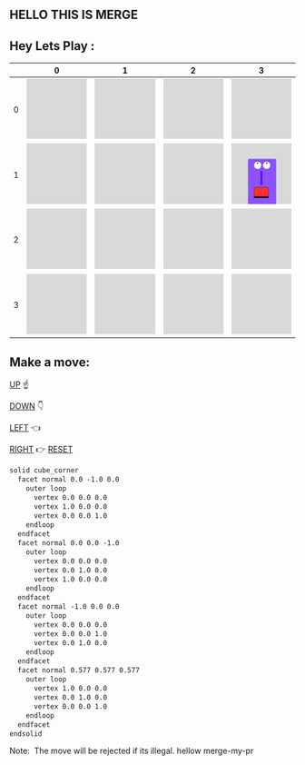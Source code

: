## HELLO THIS IS MERGE
## Hey Lets Play :
|   | 0 | 1 | 2 | 3 |
| - | - | - | - | - |
| 0 | ![](https://github.com/merge-my-pr/merge-my-pr/blob/main/files/GrayTile.png) | ![](https://github.com/merge-my-pr/merge-my-pr/blob/main/files/GrayTile.png) | ![](https://github.com/merge-my-pr/merge-my-pr/blob/main/files/GrayTile.png) | ![](https://github.com/merge-my-pr/merge-my-pr/blob/main/files/GrayTile.png) | ![](https://github.com/merge-my-pr/merge-my-pr/blob/main/files/GrayTile.png) | ![](https://github.com/merge-my-pr/merge-my-pr/blob/main/files/GrayTile.png) | ![](https://github.com/merge-my-pr/merge-my-pr/blob/main/files/GrayTile.png) | 
| 1 | ![](https://github.com/merge-my-pr/merge-my-pr/blob/main/files/GrayTile.png) | ![](https://github.com/merge-my-pr/merge-my-pr/blob/main/files/GrayTile.png) | ![](https://github.com/merge-my-pr/merge-my-pr/blob/main/files/GrayTile.png) | ![](https://github.com/merge-my-pr/merge-my-pr/blob/main/files/HangryHunger.png) | ![](https://github.com/merge-my-pr/merge-my-pr/blob/main/files/GrayTile.png) | ![](https://github.com/merge-my-pr/merge-my-pr/blob/main/files/GrayTile.png) | ![](https://github.com/merge-my-pr/merge-my-pr/blob/main/files/GrayTile.png) | 
| 2 | ![](https://github.com/merge-my-pr/merge-my-pr/blob/main/files/GrayTile.png) | ![](https://github.com/merge-my-pr/merge-my-pr/blob/main/files/GrayTile.png) | ![](https://github.com/merge-my-pr/merge-my-pr/blob/main/files/GrayTile.png) | ![](https://github.com/merge-my-pr/merge-my-pr/blob/main/files/GrayTile.png) | ![](https://github.com/merge-my-pr/merge-my-pr/blob/main/files/GrayTile.png) | ![](https://github.com/merge-my-pr/merge-my-pr/blob/main/files/GrayTile.png) | ![](https://github.com/merge-my-pr/merge-my-pr/blob/main/files/GrayTile.png) | 
| 3 | ![](https://github.com/merge-my-pr/merge-my-pr/blob/main/files/GrayTile.png) | ![](https://github.com/merge-my-pr/merge-my-pr/blob/main/files/GrayTile.png) | ![](https://github.com/merge-my-pr/merge-my-pr/blob/main/files/GrayTile.png) | ![](https://github.com/merge-my-pr/merge-my-pr/blob/main/files/GrayTile.png) | ![](https://github.com/merge-my-pr/merge-my-pr/blob/main/files/GrayTile.png) | ![](https://github.com/merge-my-pr/merge-my-pr/blob/main/files/GrayTile.png) | ![](https://github.com/merge-my-pr/merge-my-pr/blob/main/files/GrayTile.png) | 
## Make a move:
 

[UP](https://github.com/merge-my-pr/merge-my-pr/issues/new?body=This%20will%20move%20the%20angry%20hunger%20up%20.&title=Move|UP)   ☝  

[DOWN](https://github.com/merge-my-pr/merge-my-pr/issues/new?body=This%20will%20move%20the%20angry%20hunger%20down%20.&title=Move|DOWN)    👇

[LEFT](https://github.com/merge-my-pr/merge-my-pr/issues/new?body=This%20will%20move%20the%20angry%20hunger%20left%20.&title=Move|LEFT)   👈

[RIGHT](https://github.com/merge-my-pr/merge-my-pr/issues/new?body=This%20will%20move%20the%20angry%20hunger%20right%20.&title=Move|RIGHT)   👉
[RESET](https://github.com/merge-my-pr/merge-my-pr/issues/new?body=This%20will%20move%20the%20angry%20hunger%20reset%20.&title=Reset)

```stl
solid cube_corner
  facet normal 0.0 -1.0 0.0
    outer loop
      vertex 0.0 0.0 0.0
      vertex 1.0 0.0 0.0
      vertex 0.0 0.0 1.0
    endloop
  endfacet
  facet normal 0.0 0.0 -1.0
    outer loop
      vertex 0.0 0.0 0.0
      vertex 0.0 1.0 0.0
      vertex 1.0 0.0 0.0
    endloop
  endfacet
  facet normal -1.0 0.0 0.0
    outer loop
      vertex 0.0 0.0 0.0
      vertex 0.0 0.0 1.0
      vertex 0.0 1.0 0.0
    endloop
  endfacet
  facet normal 0.577 0.577 0.577
    outer loop
      vertex 1.0 0.0 0.0
      vertex 0.0 1.0 0.0
      vertex 0.0 0.0 1.0
    endloop
  endfacet
endsolid
```



Note:
&nbsp;The move will be rejected if its illegal.
hellow merge-my-pr






